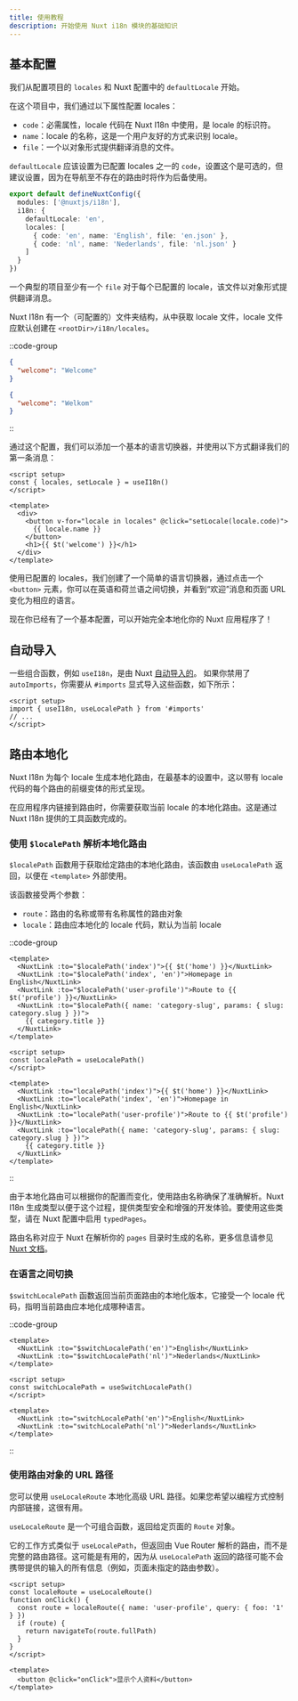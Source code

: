 ```yaml
---
title: 使用教程
description: 开始使用 Nuxt i18n 模块的基础知识
---
```


## 基本配置

我们从配置项目的 `locales` 和 Nuxt 配置中的 `defaultLocale` 开始。

在这个项目中，我们通过以下属性配置 locales：

- `code`：必需属性，locale 代码在 Nuxt I18n 中使用，是 locale 的标识符。
- `name`：locale 的名称，这是一个用户友好的方式来识别 locale。
- `file`：一个以对象形式提供翻译消息的文件。

`defaultLocale` 应该设置为已配置 locales 之一的 `code`，设置这个是可选的，但建议设置，因为在导航至不存在的路由时将作为后备使用。

```ts [nuxt.config.ts]
export default defineNuxtConfig({
  modules: ['@nuxtjs/i18n'],
  i18n: {
    defaultLocale: 'en',
    locales: [
      { code: 'en', name: 'English', file: 'en.json' },
      { code: 'nl', name: 'Nederlands', file: 'nl.json' }
    ]
  }
})
```

一个典型的项目至少有一个 `file` 对于每个已配置的 locale，该文件以对象形式提供翻译消息。

Nuxt I18n 有一个（可配置的）文件夹结构，从中获取 locale 文件，locale 文件应默认创建在 `<rootDir>/i18n/locales`。

::code-group

```json [i18n/locales/en.json]
{
  "welcome": "Welcome"
}
```

```json [i18n/locales/nl.json]
{
  "welcome": "Welkom"
}
```

::

通过这个配置，我们可以添加一个基本的语言切换器，并使用以下方式翻译我们的第一条消息：

```vue [pages/index.vue]
<script setup>
const { locales, setLocale } = useI18n()
</script>

<template>
  <div>
    <button v-for="locale in locales" @click="setLocale(locale.code)">
      {{ locale.name }}
    </button>
    <h1>{{ $t('welcome') }}</h1>
  </div>
</template>
```

使用已配置的 locales，我们创建了一个简单的语言切换器，通过点击一个 `<button>` 元素，你可以在英语和荷兰语之间切换，并看到“欢迎”消息和页面 URL 变化为相应的语言。

现在你已经有了一个基本配置，可以开始完全本地化你的 Nuxt 应用程序了！

## 自动导入

一些组合函数，例如 `useI18n`，是由 Nuxt [自动导入的](https://nuxt.com/docs/guide/concepts/auto-imports#auto-imports)。
如果你禁用了 `autoImports`，你需要从 `#imports` 显式导入这些函数，如下所示：

```vue
<script setup>
import { useI18n, useLocalePath } from '#imports'
// ...
</script>
```

## 路由本地化

Nuxt I18n 为每个 locale 生成本地化路由，在最基本的设置中，这以带有 locale 代码的每个路由的前缀变体的形式呈现。

在应用程序内链接到路由时，你需要获取当前 locale 的本地化路由。这是通过 Nuxt I18n 提供的工具函数完成的。

### 使用 `$localePath` 解析本地化路由

`$localePath` 函数用于获取给定路由的本地化路由，该函数由 `useLocalePath` 返回，以便在 `<template>` 外部使用。

该函数接受两个参数：

- `route`：路由的名称或带有名称属性的路由对象
- `locale`：路由应本地化的 locale 代码，默认为当前 locale

::code-group

```vue [page.vue (全局函数)]
<template>
  <NuxtLink :to="$localePath('index')">{{ $t('home') }}</NuxtLink>
  <NuxtLink :to="$localePath('index', 'en')">Homepage in English</NuxtLink>
  <NuxtLink :to="$localePath('user-profile')">Route to {{ $t('profile') }}</NuxtLink>
  <NuxtLink :to="$localePath({ name: 'category-slug', params: { slug: category.slug } })">
    {{ category.title }}
  </NuxtLink>
</template>
```

```vue [page.vue (组合)]
<script setup>
const localePath = useLocalePath()
</script>

<template>
  <NuxtLink :to="localePath('index')">{{ $t('home') }}</NuxtLink>
  <NuxtLink :to="localePath('index', 'en')">Homepage in English</NuxtLink>
  <NuxtLink :to="localePath('user-profile')">Route to {{ $t('profile') }}</NuxtLink>
  <NuxtLink :to="localePath({ name: 'category-slug', params: { slug: category.slug } })">
    {{ category.title }}
  </NuxtLink>
</template>
```

::

由于本地化路由可以根据你的配置而变化，使用路由名称确保了准确解析。Nuxt I18n 生成类型以便于这个过程，提供类型安全和增强的开发体验。要使用这些类型，请在 Nuxt 配置中启用 `typedPages`。

路由名称对应于 Nuxt 在解析你的 `pages` 目录时生成的名称，更多信息请参见 [Nuxt 文档](https://nuxt.com/docs/guide/directory-structure/pages)。

### 在语言之间切换

`$switchLocalePath` 函数返回当前页面路由的本地化版本，它接受一个 locale 代码，指明当前路由应本地化成哪种语言。

::code-group

```vue [page.vue (全局函数)]
<template>
  <NuxtLink :to="$switchLocalePath('en')">English</NuxtLink>
  <NuxtLink :to="$switchLocalePath('nl')">Nederlands</NuxtLink>
</template>
```

```vue [page.vue (组合)]
<script setup>
const switchLocalePath = useSwitchLocalePath()
</script>

<template>
  <NuxtLink :to="switchLocalePath('en')">English</NuxtLink>
  <NuxtLink :to="switchLocalePath('nl')">Nederlands</NuxtLink>
</template>
```

::

### 使用路由对象的 URL 路径

您可以使用 `useLocaleRoute` 本地化高级 URL 路径。如果您希望以编程方式控制内部链接，这很有用。

`useLocaleRoute` 是一个可组合函数，返回给定页面的 `Route` 对象。

它的工作方式类似于 `useLocalePath`，但返回由 Vue Router 解析的路由，而不是完整的路由路径。这可能是有用的，因为从 `useLocalePath` 返回的路径可能不会携带提供的输入的所有信息（例如，页面未指定的路由参数）。

```vue
<script setup>
const localeRoute = useLocaleRoute()
function onClick() {
  const route = localeRoute({ name: 'user-profile', query: { foo: '1' } })
  if (route) {
    return navigateTo(route.fullPath)
  }
}
</script>

<template>
  <button @click="onClick">显示个人资料</button>
</template>
```